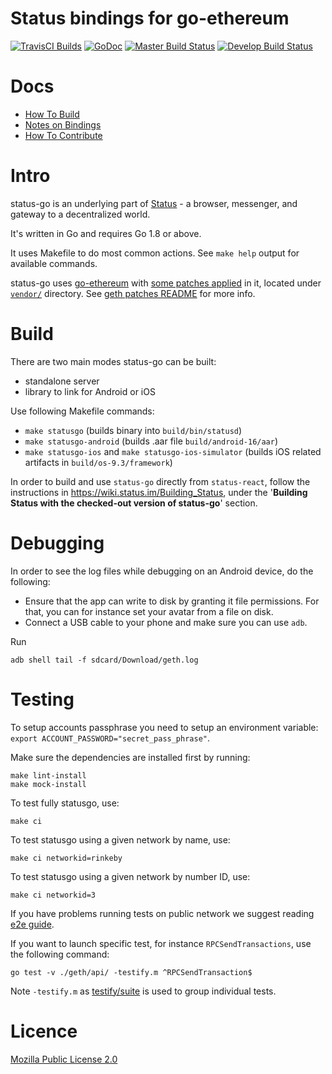# Status bindings for go-ethereum

[![TravisCI Builds](https://img.shields.io/badge/TravisCI-URL-yellowgreen.svg?link=https://travis-ci.org/status-im/status-go)](https://travis-ci.org/status-im/status-go)
[![GoDoc](https://godoc.org/github.com/status-im/status-go?status.svg)](https://godoc.org/github.com/status-im/status-go) [![Master Build Status](https://img.shields.io/travis/status-im/status-go/master.svg?label=build/master)](https://github.com/status-im/status-go/tree/master) [![Develop Build Status](https://img.shields.io/travis/status-im/status-go/develop.svg?label=build/develop)](https://github.com/status-im/status-go/tree/develop)

# Docs

- [How To Build](https://wiki.status.im/Building_status-go)
- [Notes on Bindings](https://wiki.status.im/Status-go_Binding_notes)
- [How To Contribute](CONTRIBUTING.md)

# Intro

status-go is an underlying part of [Status](https://status.im/) - a browser, messenger, and gateway to a decentralized world.

It's written in Go and requires Go 1.8 or above.

It uses Makefile to do most common actions. See `make help` output for available commands.

status-go uses [go-ethereum](https://github.com/ethereum/go-ethereum) with [some patches applied](./_assets/patches/geth) in it, located under [`vendor/`](./vendor/github.com/ethereum/go-ethereum) directory. See [geth patches README](./_assets/patches/geth/README.md) for more info.

# Build

There are two main modes status-go can be built:

- standalone server
- library to link for Android or iOS

Use following Makefile commands:

- `make statusgo` (builds binary into `build/bin/statusd`)
- `make statusgo-android` (builds .aar file `build/android-16/aar`)
- `make statusgo-ios` and `make statusgo-ios-simulator` (builds iOS related artifacts in `build/os-9.3/framework`)

In order to build and use `status-go` directly from `status-react`, follow the instructions in https://wiki.status.im/Building_Status, under the '**Building Status with the checked-out version of status-go**' section.

# Debugging

In order to see the log files while debugging on an Android device, do the following:

- Ensure that the app can write to disk by granting it file permissions. For that, you can for instance set your avatar from a file on disk.
- Connect a USB cable to your phone and make sure you can use `adb`.

Run

```shell
adb shell tail -f sdcard/Download/geth.log
```

# Testing

To setup accounts passphrase you need to setup an environment variable: `export ACCOUNT_PASSWORD="secret_pass_phrase"`.

Make sure the dependencies are installed first by running:

```shell
make lint-install
make mock-install
```

To test fully statusgo, use:

```shell
make ci
```

To test statusgo using a given network by name, use:

```shell
make ci networkid=rinkeby
```

To test statusgo using a given network by number ID, use:

```shell
make ci networkid=3
```

If you have problems running tests on public network we suggest reading [e2e guide](t/e2e/README.md).

If you want to launch specific test, for instance `RPCSendTransactions`, use the following command:

```shell
go test -v ./geth/api/ -testify.m ^RPCSendTransaction$
```

Note `-testify.m` as [testify/suite](https://godoc.org/github.com/stretchr/testify/suite) is used to group individual tests.

# Licence

[Mozilla Public License 2.0](https://github.com/status-im/status-go/blob/develop/LICENSE.md)
